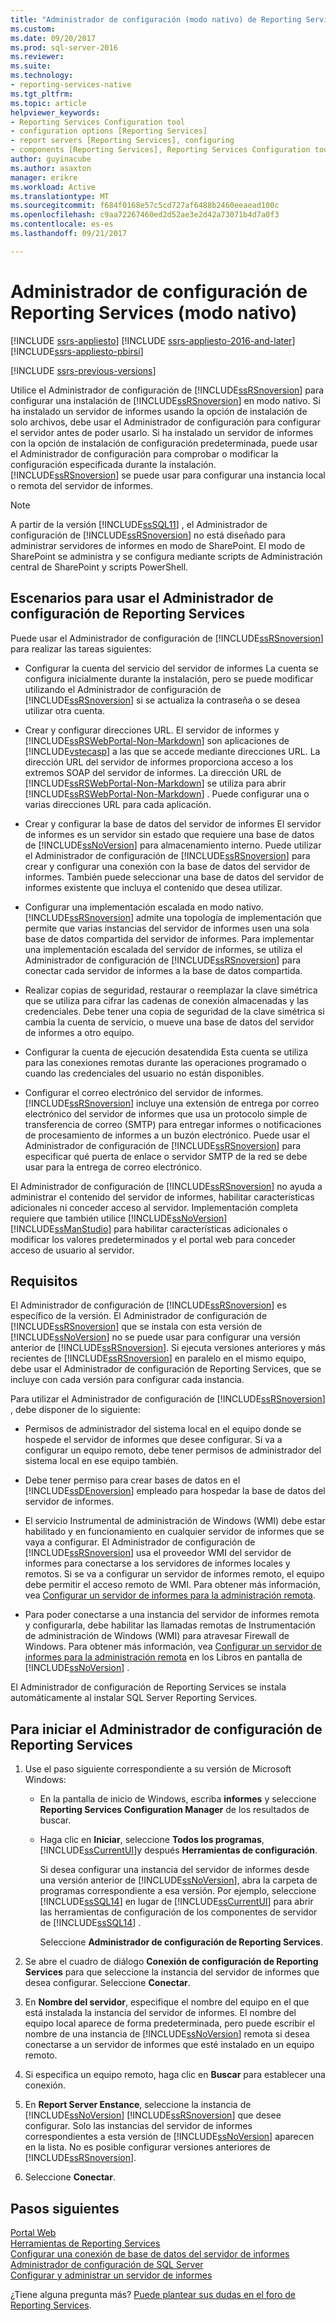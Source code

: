 ```yaml
---
title: "Administrador de configuración (modo nativo) de Reporting Services | Documentos de Microsoft"
ms.custom: 
ms.date: 09/20/2017
ms.prod: sql-server-2016
ms.reviewer: 
ms.suite: 
ms.technology:
- reporting-services-native
ms.tgt_pltfrm: 
ms.topic: article
helpviewer_keywords:
- Reporting Services Configuration tool
- configuration options [Reporting Services]
- report servers [Reporting Services], configuring
- components [Reporting Services], Reporting Services Configuration tool
author: guyinacube
ms.author: asaxton
manager: erikre
ms.workload: Active
ms.translationtype: MT
ms.sourcegitcommit: f684f0168e57c5cd727af6488b2460eeaead100c
ms.openlocfilehash: c9aa72267460ed2d52ae3e2d42a73071b4d7a0f3
ms.contentlocale: es-es
ms.lasthandoff: 09/21/2017

---
```


# <a name="reporting-services-configuration-manager-native-mode"></a>Administrador de configuración de Reporting Services (modo nativo)

[!INCLUDE [ssrs-appliesto](../../includes/ssrs-appliesto.md)] [!INCLUDE [ssrs-appliesto-2016-and-later](../../includes/ssrs-appliesto-2016-and-later.md)] [!INCLUDE[ssrs-appliesto-pbirsi](../../includes/ssrs-appliesto-pbirs.md)]

[!INCLUDE [ssrs-previous-versions](../../includes/ssrs-previous-versions.md)]

Utilice el Administrador de configuración de [!INCLUDE[ssRSnoversion](../../includes/ssrsnoversion-md.md)] para configurar una instalación de [!INCLUDE[ssRSnoversion](../../includes/ssrsnoversion-md.md)] en modo nativo. Si ha instalado un servidor de informes usando la opción de instalación de solo archivos, debe usar el Administrador de configuración para configurar el servidor antes de poder usarlo. Si ha instalado un servidor de informes con la opción de instalación de configuración predeterminada, puede usar el Administrador de configuración para comprobar o modificar la configuración especificada durante la instalación. [!INCLUDE[ssRSnoversion](../../includes/ssrsnoversion-md.md)] se puede usar para configurar una instancia local o remota del servidor de informes.

> [!NOTE]
> A partir de la versión [!INCLUDE[ssSQL11](../../includes/sssql11-md.md)] , el Administrador de configuración de [!INCLUDE[ssRSnoversion](../../includes/ssrsnoversion-md.md)] no está diseñado para administrar servidores de informes en modo de SharePoint. El modo de SharePoint se administra y se configura mediante scripts de Administración central de SharePoint y scripts PowerShell.  
  
##  <a name="bkmk_scenarios"></a> Escenarios para usar el Administrador de configuración de Reporting Services  
 Puede usar el Administrador de configuración de [!INCLUDE[ssRSnoversion](../../includes/ssrsnoversion-md.md)] para realizar las tareas siguientes:  
  
-   Configurar la cuenta del servicio del servidor de informes La cuenta se configura inicialmente durante la instalación, pero se puede modificar utilizando el Administrador de configuración de [!INCLUDE[ssRSnoversion](../../includes/ssrsnoversion-md.md)] si se actualiza la contraseña o se desea utilizar otra cuenta.  
  
-   Crear y configurar direcciones URL. El servidor de informes y [!INCLUDE[ssRSWebPortal-Non-Markdown](../../includes/ssrswebportal-non-markdown-md.md)] son aplicaciones de [!INCLUDE[vstecasp](../../includes/vstecasp-md.md)] a las que se accede mediante direcciones URL. La dirección URL del servidor de informes proporciona acceso a los extremos SOAP del servidor de informes. La dirección URL de [!INCLUDE[ssRSWebPortal-Non-Markdown](../../includes/ssrswebportal-non-markdown-md.md)] se utiliza para abrir [!INCLUDE[ssRSWebPortal-Non-Markdown](../../includes/ssrswebportal-non-markdown-md.md)] . Puede configurar una o varias direcciones URL para cada aplicación.  
  
-   Crear y configurar la base de datos del servidor de informes El servidor de informes es un servidor sin estado que requiere una base de datos de [!INCLUDE[ssNoVersion](../../includes/ssnoversion-md.md)] para almacenamiento interno. Puede utilizar el Administrador de configuración de [!INCLUDE[ssRSnoversion](../../includes/ssrsnoversion-md.md)] para crear y configurar una conexión con la base de datos del servidor de informes. También puede seleccionar una base de datos del servidor de informes existente que incluya el contenido que desea utilizar.  
  
-   Configurar una implementación escalada en modo nativo. [!INCLUDE[ssRSnoversion](../../includes/ssrsnoversion-md.md)] admite una topología de implementación que permite que varias instancias del servidor de informes usen una sola base de datos compartida del servidor de informes. Para implementar una implementación escalada del servidor de informes, se utiliza el Administrador de configuración de [!INCLUDE[ssRSnoversion](../../includes/ssrsnoversion-md.md)] para conectar cada servidor de informes a la base de datos compartida.  
  
-   Realizar copias de seguridad, restaurar o reemplazar la clave simétrica que se utiliza para cifrar las cadenas de conexión almacenadas y las credenciales. Debe tener una copia de seguridad de la clave simétrica si cambia la cuenta de servicio, o mueve una base de datos del servidor de informes a otro equipo.  
  
-   Configurar la cuenta de ejecución desatendida Esta cuenta se utiliza para las conexiones remotas durante las operaciones programado o cuando las credenciales del usuario no están disponibles.  
  
-   Configurar el correo electrónico del servidor de informes. [!INCLUDE[ssRSnoversion](../../includes/ssrsnoversion-md.md)] incluye una extensión de entrega por correo electrónico del servidor de informes que usa un protocolo simple de transferencia de correo (SMTP) para entregar informes o notificaciones de procesamiento de informes a un buzón electrónico. Puede usar el Administrador de configuración de [!INCLUDE[ssRSnoversion](../../includes/ssrsnoversion-md.md)] para especificar qué puerta de enlace o servidor SMTP de la red se debe usar para la entrega de correo electrónico.  
  
 El Administrador de configuración de [!INCLUDE[ssRSnoversion](../../includes/ssrsnoversion-md.md)] no ayuda a administrar el contenido del servidor de informes, habilitar características adicionales ni conceder acceso al servidor. Implementación completa requiere que también utilice [!INCLUDE[ssNoVersion](../../includes/ssnoversion-md.md)] [!INCLUDE[ssManStudio](../../includes/ssmanstudio-md.md)] para habilitar características adicionales o modificar los valores predeterminados y el portal web para conceder acceso de usuario al servidor.

##  <a name="bkmk_requirements"></a> Requisitos

El Administrador de configuración de [!INCLUDE[ssRSnoversion](../../includes/ssrsnoversion-md.md)] es específico de la versión. El Administrador de configuración de [!INCLUDE[ssRSnoversion](../../includes/ssrsnoversion-md.md)] que se instala con esta versión de [!INCLUDE[ssNoVersion](../../includes/ssnoversion-md.md)] no se puede usar para configurar una versión anterior de [!INCLUDE[ssRSnoversion](../../includes/ssrsnoversion-md.md)]. Si ejecuta versiones anteriores y más recientes de [!INCLUDE[ssRSnoversion](../../includes/ssrsnoversion-md.md)] en paralelo en el mismo equipo, debe usar el Administrador de configuración de Reporting Services, que se incluye con cada versión para configurar cada instancia.  

Para utilizar el Administrador de configuración de [!INCLUDE[ssRSnoversion](../../includes/ssrsnoversion-md.md)] , debe disponer de lo siguiente:

- Permisos de administrador del sistema local en el equipo donde se hospede el servidor de informes que desee configurar. Si va a configurar un equipo remoto, debe tener permisos de administrador del sistema local en ese equipo también.

- Debe tener permiso para crear bases de datos en el [!INCLUDE[ssDEnoversion](../../includes/ssdenoversion-md.md)] empleado para hospedar la base de datos del servidor de informes.

- El servicio Instrumental de administración de Windows (WMI) debe estar habilitado y en funcionamiento en cualquier servidor de informes que se vaya a configurar. El Administrador de configuración de [!INCLUDE[ssRSnoversion](../../includes/ssrsnoversion-md.md)] usa el proveedor WMI del servidor de informes para conectarse a los servidores de informes locales y remotos. Si se va a configurar un servidor de informes remoto, el equipo debe permitir el acceso remoto de WMI. Para obtener más información, vea [Configurar un servidor de informes para la administración remota](../../reporting-services/report-server/configure-a-report-server-for-remote-administration.md).  

- Para poder conectarse a una instancia del servidor de informes remota y configurarla, debe habilitar las llamadas remotas de Instrumentación de administración de Windows (WMI) para atravesar Firewall de Windows. Para obtener más información, vea [Configurar un servidor de informes para la administración remota](../../reporting-services/report-server/configure-a-report-server-for-remote-administration.md) en los Libros en pantalla de [!INCLUDE[ssNoVersion](../../includes/ssnoversion-md.md)] .

El Administrador de configuración de Reporting Services se instala automáticamente al instalar SQL Server Reporting Services.

##  <a name="bkmk_start_configuration_manager"></a> Para iniciar el Administrador de configuración de Reporting Services

1.  Use el paso siguiente correspondiente a su versión de Microsoft Windows:

    - En la pantalla de inicio de Windows, escriba **informes** y seleccione **Reporting Services Configuration Manager** de los resultados de buscar.

    - Haga clic en **Iniciar**, seleccione **Todos los programas**, [!INCLUDE[ssCurrentUI](../../includes/sscurrentui-md.md)]y después **Herramientas de configuración**.

         Si desea configurar una instancia del servidor de informes desde una versión anterior de [!INCLUDE[ssNoVersion](../../includes/ssnoversion-md.md)], abra la carpeta de programas correspondiente a esa versión. Por ejemplo, seleccione [!INCLUDE[ssSQL14](../../includes/sssql14-md.md)] en lugar de [!INCLUDE[ssCurrentUI](../../includes/sscurrentui-md.md)] para abrir las herramientas de configuración de los componentes de servidor de [!INCLUDE[ssSQL14](../../includes/sssql14-md.md)] .

         Seleccione **Administrador de configuración de Reporting Services**.

2. Se abre el cuadro de diálogo **Conexión de configuración de Reporting Services** para que seleccione la instancia del servidor de informes que desea configurar. Seleccione **Conectar**.

3. En **Nombre del servidor**, especifique el nombre del equipo en el que está instalada la instancia del servidor de informes. El nombre del equipo local aparece de forma predeterminada, pero puede escribir el nombre de una instancia de [!INCLUDE[ssNoVersion](../../includes/ssnoversion-md.md)] remota si desea conectarse a un servidor de informes que esté instalado en un equipo remoto.

4. Si especifica un equipo remoto, haga clic en **Buscar** para establecer una conexión.

5. En **Report Server Enstance**, seleccione la instancia de [!INCLUDE[ssNoVersion](../../includes/ssnoversion-md.md)] [!INCLUDE[ssRSnoversion](../../includes/ssrsnoversion-md.md)] que desee configurar. Solo las instancias del servidor de informes correspondientes a esta versión de [!INCLUDE[ssNoVersion](../../includes/ssnoversion-md.md)] aparecen en la lista. No es posible configurar versiones anteriores de [!INCLUDE[ssRSnoversion](../../includes/ssrsnoversion-md.md)].

6. Seleccione **Conectar**.

## <a name="next-steps"></a>Pasos siguientes

[Portal Web](../../reporting-services/web-portal-ssrs-native-mode.md)   
[Herramientas de Reporting Services](../../reporting-services/tools/reporting-services-tools.md)   
[Configurar una conexión de base de datos del servidor de informes](../../reporting-services/install-windows/configure-a-report-server-database-connection-ssrs-configuration-manager.md)   
[Administrador de configuración de SQL Server](../../relational-databases/sql-server-configuration-manager.md)   
[Configurar y administrar un servidor de informes](../../reporting-services/report-server/configure-and-administer-a-report-server-ssrs-native-mode.md)  

¿Tiene alguna pregunta más? [Puede plantear sus dudas en el foro de Reporting Services](http://go.microsoft.com/fwlink/?LinkId=620231).


